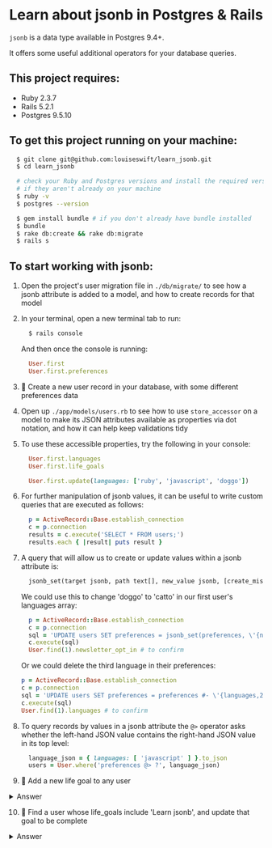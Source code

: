 # Learn about jsonb in Postgres & Rails

`jsonb` is a data type available in Postgres 9.4+.

It offers some useful additional operators for your database queries.

## This project requires:

* Ruby 2.3.7
* Rails 5.2.1
* Postgres 9.5.10

## To get this project running on your machine:

```bash
  $ git clone git@github.com:louiseswift/learn_jsonb.git
  $ cd learn_jsonb

  # check your Ruby and Postgres versions and install the required versions,
  # if they aren't already on your machine
  $ ruby -v
  $ postgres --version

  $ gem install bundle # if you don't already have bundle installed
  $ bundle
  $ rake db:create && rake db:migrate
  $ rails s
```

## To start working with jsonb:

1. Open the project's user migration file in `./db/migrate/` to see how a jsonb attribute is added to a model, and how to create records for that model

2. In your terminal, open a new terminal tab to run:
    ```bash
      $ rails console
    ```
    And then once the console is running:
    ```ruby
      User.first
      User.first.preferences
    ```

3. 📝 Create a new user record in your database, with some different preferences data

4. Open up `./app/models/users.rb` to see how to use `store_accessor` on a model to make its JSON attributes available as properties via dot notation, and how it can help keep validations tidy

5. To use these accessible properties, try the following in your console:
    ```ruby
      User.first.languages
      User.first.life_goals

      User.first.update(languages: ['ruby', 'javascript', 'doggo'])
    ```

6. For further manipulation of jsonb values, it can be useful to write custom queries that are executed as follows:
    ```ruby
      p = ActiveRecord::Base.establish_connection
      c = p.connection
      results = c.execute('SELECT * FROM users;')
      results.each { |result| puts result }
    ```

7. A query that will allow us to create or update values within a jsonb attribute is:
    ```sql
      jsonb_set(target jsonb, path text[], new_value jsonb, [create_missing boolean])
    ```
    We could use this to change 'doggo' to 'catto' in our first user's languages array:
    ```ruby
      p = ActiveRecord::Base.establish_connection
      c = p.connection
      sql = 'UPDATE users SET preferences = jsonb_set(preferences, \'{newsletter_opt_in}\', \'false\', FALSE) WHERE id = 1;'
      c.execute(sql)
      User.find(1).newsletter_opt_in # to confirm
    ```
    Or we could delete the third language in their preferences:
    ```ruby
    p = ActiveRecord::Base.establish_connection
    c = p.connection
    sql = 'UPDATE users SET preferences = preferences #- \'{languages,2}\' WHERE id = 1;'
    c.execute(sql)
    User.find(1).languages # to confirm
    ```

8. To query records by values in a jsonb attribute the `@>` operator asks whether the left-hand JSON value contains the right-hand JSON value in its top level:
    ```ruby
      language_json = { languages: [ 'javascript' ] }.to_json
      users = User.where('preferences @> ?', language_json)
    ```

9. 📝 Add a new life goal to any user
  <details>
    <summary>Answer </summary>
      
    ```ruby
    goal_json = { "text": "Play the drums", "priority": 3, "complete": false }.to_json
    sql = "UPDATE users SET preferences = jsonb_set(preferences, '{life_goals,2}', '#{goal_json}', TRUE) WHERE id = 1;"
    ```
  </details>

10. 📝 Find a user whose life_goals include 'Learn jsonb', and update that goal to be complete
  <details>
    <summary>Answer </summary>
      
    ```ruby
    life_goal_json = { life_goals: [ { text: 'Learn jsonb' } ] }.to_json
    user = User.where('preferences @> ?', life_goal_json).first

    updated_goals_json = user.life_goals.map do |goal|
      goal['text'] == 'Learn jsonb' ? goal.tap { |goal| goal['complete'] = true } : goal
    end.to_json

    sql = "UPDATE users SET preferences = jsonb_set(preferences, '{life_goals}', '#{updated_goal_json}', FALSE) WHERE id = #{user.id};"
    ```
  </details>

